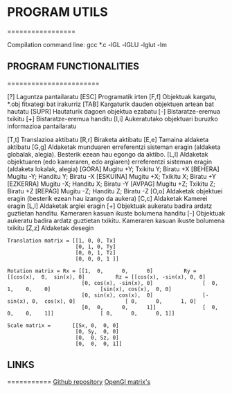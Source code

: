 # PROGRAM UTILS

=================

Compilation command line: gcc *.c -lGL -lGLU -lglut -lm

## PROGRAM FUNCTIONALITIES

=======================

[?] Laguntza pantailaratu
[ESC]  Programatik irten
[F,f]  Objektuak kargatu, *.obj fitxategi bat irakurriz
[TAB] Kargaturik dauden objektuen artean bat hautatu
[SUPR] Hautaturik dagoen objektua ezabatu
[-] Bistaratze-eremua txikitu
[+] Bistaratze-eremua handitu
[I,i] Aukeratutako objektuari buruzko informazioa pantailaratu

[T,t] Translazioa aktibatu
[R,r] Biraketa aktibatu
[E,e] Tamaina aldaketa aktibatu
[G,g] Aldaketak munduaren erreferentzi sisteman eragin (aldaketa globalak, alegia). Besterik ezean hau egongo da aktibo.
[L,l] Aldaketak objektuaren (edo kameraren, edo argiaren) erreferentzi sisteman eragin (aldaketa lokalak, alegia)
[GORA] Mugitu +Y; Txikitu Y; Biratu +X
[BEHERA] Mugitu -Y; Handitu Y; Biratu -X
[ESKUINA] Mugitu +X; Txikitu X; Biratu +Y
[EZKERRA] Mugitu -X; Handitu X; Biratu -Y
[AVPAG] Mugitu +Z; Txikitu Z; Biratu +Z
[REPAG] Mugitu -Z; Handitu Z; Biratu -Z
[O,o] Aldaketak objektuei eragin (besterik ezean hau izango da aukera)
[C,c] Aldaketak Kamerei eragin
[L,l] Aldaketak argiei eragin
[+] Objektuak aukeratu badira ardatz guztietan handitu. Kameraren kasuan ikuste bolumena handitu
[-] Objektuak aukeratu badira ardatz guztietan txikitu. Kameraren kasuan ikuste bolumena txikitu
[Z,z] Aldaketak desegin

    Translation matrix = [[1, 0, 0, Tx]
                          [0, 1, 0, Ty]
                          [0, 0, 1, Tz]
                          [0, 0, 0, 1 ]]

    Rotation matrix = Rx = [[1,  0,      0,      0]          Ry = [[cos(x),  0,  sin(x), 0]          Rz = [[cos(x), -sin(x), 0, 0] 
                            [0, cos(x), -sin(x), 0]                [  0,     1,    0,    0]                [sin(x), cos(x),  0, 0]
                            [0, sin(x), cos(x),  0]                [-sin(x), 0,  cos(x), 0]                [ 0,      0,      1, 0]
                            [0,  0,      0,      1]]               [  0,     0,    0,    1]]               [ 0,      0,      0, 1]]

    Scale matrix =       [[Sx, 0,  0, 0]
                          [0, Sy,  0, 0]
                          [0,  0, Sz, 0]
                          [0,  0,  0, 1]]

## LINKS

===========
[Github repository](https://www.google.com)
[OpenGl matrix's](https://solarianprogrammer.com/2013/05/22/opengl-101-matrices-projection-view-model/)
